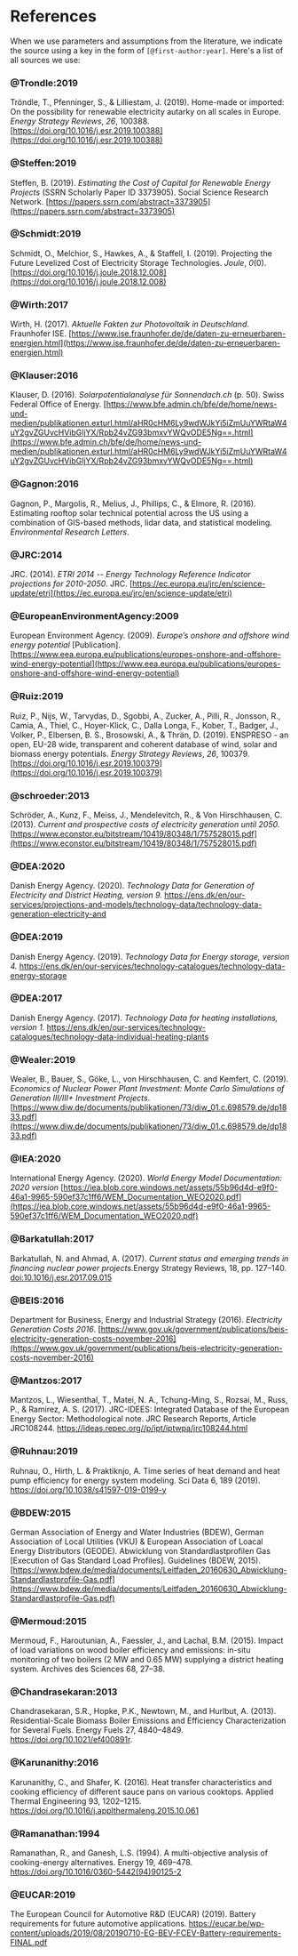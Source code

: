 # References

When we use parameters and assumptions from the literature, we indicate the source using a key in the form of `[@first-author:year]`. Here's a list of all sources we use:

### @Trondle:2019

Tröndle, T., Pfenninger, S., &#38; Lilliestam, J. (2019). Home-made or imported: On the possibility for renewable electricity autarky on all scales in Europe. <i>Energy Strategy Reviews</i>, <i>26</i>, 100388. [https://doi.org/10.1016/j.esr.2019.100388](https://doi.org/10.1016/j.esr.2019.100388)

### @Steffen:2019

Steffen, B. (2019). <i>Estimating the Cost of Capital for Renewable Energy Projects</i> (SSRN Scholarly Paper ID 3373905). Social Science Research Network. [https://papers.ssrn.com/abstract=3373905](https://papers.ssrn.com/abstract=3373905)

### @Schmidt:2019

Schmidt, O., Melchior, S., Hawkes, A., &#38; Staffell, I. (2019). Projecting the Future Levelized Cost of Electricity Storage Technologies. <i>Joule</i>, <i>0</i>(0). [https://doi.org/10.1016/j.joule.2018.12.008](https://doi.org/10.1016/j.joule.2018.12.008)

### @Wirth:2017

Wirth, H. (2017). <i>Aktuelle Fakten zur Photovoltaik in Deutschland</i>. Fraunhofer ISE. [https://www.ise.fraunhofer.de/de/daten-zu-erneuerbaren-energien.html](https://www.ise.fraunhofer.de/de/daten-zu-erneuerbaren-energien.html)

### @Klauser:2016

Klauser, D. (2016). <i>Solarpotentialanalyse für Sonnendach.ch</i> (p. 50). Swiss Federal Office of Energy. [https://www.bfe.admin.ch/bfe/de/home/news-und-medien/publikationen.exturl.html/aHR0cHM6Ly9wdWJkYi5iZmUuYWRtaW4uY2gvZGUvcHVibGljYX/Rpb24vZG93bmxvYWQvODE5Ng==.html](https://www.bfe.admin.ch/bfe/de/home/news-und-medien/publikationen.exturl.html/aHR0cHM6Ly9wdWJkYi5iZmUuYWRtaW4uY2gvZGUvcHVibGljYX/Rpb24vZG93bmxvYWQvODE5Ng==.html)

### @Gagnon:2016

Gagnon, P., Margolis, R., Melius, J., Phillips, C., &#38; Elmore, R. (2016). Estimating rooftop solar technical potential across the US using a combination of GIS-based methods, lidar data, and statistical modeling. <i>Environmental Research Letters</i>.

### @JRC:2014

JRC. (2014). <i>ETRI 2014 -- Energy Technology Reference Indicator projections for 2010-2050</i>. JRC. [https://ec.europa.eu/jrc/en/science-update/etri](https://ec.europa.eu/jrc/en/science-update/etri)

### @EuropeanEnvironmentAgency:2009

European Environment Agency. (2009). <i>Europe’s onshore and offshore wind energy potential</i> [Publication]. [https://www.eea.europa.eu/publications/europes-onshore-and-offshore-wind-energy-potential](https://www.eea.europa.eu/publications/europes-onshore-and-offshore-wind-energy-potential)

### @Ruiz:2019
Ruiz, P., Nijs, W., Tarvydas, D., Sgobbi, A., Zucker, A., Pilli, R., Jonsson, R., Camia, A., Thiel, C., Hoyer-Klick, C., Dalla Longa, F., Kober, T., Badger, J., Volker, P., Elbersen, B. S., Brosowski, A., &#38; Thrän, D. (2019). ENSPRESO - an open, EU-28 wide, transparent and coherent database of wind, solar and biomass energy potentials. <i>Energy Strategy Reviews</i>, <i>26</i>, 100379. [https://doi.org/10.1016/j.esr.2019.100379](https://doi.org/10.1016/j.esr.2019.100379)

### @schroeder:2013

Schröder, A., Kunz, F., Meiss, J., Mendelevitch, R., &#38; Von Hirschhausen, C. (2013). <i>Current and prospective costs of electricity generation until 2050.</i> [https://www.econstor.eu/bitstream/10419/80348/1/757528015.pdf](https://www.econstor.eu/bitstream/10419/80348/1/757528015.pdf)

### @DEA:2020

Danish Energy Agency. (2020). _Technology Data for Generation of Electricity and District Heating, version 9._ <https://ens.dk/en/our-services/projections-and-models/technology-data/technology-data-generation-electricity-and>

### @DEA:2019

Danish Energy Agency. (2019). _Technology Data for Energy storage, version 4._ <https://ens.dk/en/our-services/technology-catalogues/technology-data-energy-storage>

### @DEA:2017

Danish Energy Agency. (2017). _Technology Data for heating installations, version 1._ <https://ens.dk/en/our-services/technology-catalogues/technology-data-individual-heating-plants>

### @Wealer:2019

Wealer, B., Bauer, S., Göke, L., von Hirschhausen, C. and Kemfert, C. (2019). <i>Economics of Nuclear Power Plant Investment: Monte Carlo Simulations of Generation III/III+ Investment Projects</i>. [https://www.diw.de/documents/publikationen/73/diw_01.c.698579.de/dp1833.pdf](https://www.diw.de/documents/publikationen/73/diw_01.c.698579.de/dp1833.pdf)

### @IEA:2020

International Energy Agency. (2020). <i>World Energy Model Documentation: 2020 version</i> [https://iea.blob.core.windows.net/assets/55b96d4d-e9f0-46a1-9965-590ef37c1ff6/WEM_Documentation_WEO2020.pdf](https://iea.blob.core.windows.net/assets/55b96d4d-e9f0-46a1-9965-590ef37c1ff6/WEM_Documentation_WEO2020.pdf)

### @Barkatullah:2017

Barkatullah, N. and Ahmad, A. (2017). <i>Current status and emerging trends in financing nuclear power projects.</i>Energy Strategy Reviews, 18, pp. 127–140. [doi:10.1016/j.esr.2017.09.015](https://doi.org/10.1016/j.esr.2017.09.015)

### @BEIS:2016

Department for Business, Energy and Industrial Strategy (2016). <i>Electricity Generation Costs 2016</i>. [https://www.gov.uk/government/publications/beis-electricity-generation-costs-november-2016](https://www.gov.uk/government/publications/beis-electricity-generation-costs-november-2016)

### @Mantzos:2017

Mantzos, L., Wiesenthal, T., Matei, N. A., Tchung-Ming, S., Rozsai, M., Russ, P., & Ramirez, A. S. (2017). JRC-IDEES: Integrated Database of the European Energy Sector: Methodological note. JRC Research Reports, Article JRC108244. https://ideas.repec.org//p/ipt/iptwpa/jrc108244.html

### @Ruhnau:2019

Ruhnau, O., Hirth, L. & Praktiknjo, A. Time series of heat demand and heat pump efficiency for energy system modeling. Sci Data 6, 189 (2019). https://doi.org/10.1038/s41597-019-0199-y

### @BDEW:2015

German Association of Energy and Water Industries (BDEW), German Association of Local Utilities (VKU) & European Association of Loacal Energy Distributors (GEODE). Abwicklung von Standardlastprofilen Gas [Execution of Gas Standard Load Profiles]. Guidelines (BDEW, 2015). [https://www.bdew.de/media/documents/Leitfaden_20160630_Abwicklung-Standardlastprofile-Gas.pdf](https://www.bdew.de/media/documents/Leitfaden_20160630_Abwicklung-Standardlastprofile-Gas.pdf)

### @Mermoud:2015

Mermoud, F., Haroutunian, A., Faessler, J., and Lachal, B.M. (2015). Impact of load variations on wood boiler efficiency and emissions: in-situ monitoring of two boilers (2 MW and 0.65 MW) supplying a district heating system. Archives des Sciences 68, 27–38.

### @Chandrasekaran:2013

Chandrasekaran, S.R., Hopke, P.K., Newtown, M., and Hurlbut, A. (2013). Residential-Scale Biomass Boiler Emissions and Efficiency Characterization for Several Fuels. Energy Fuels 27, 4840–4849. <https://doi.org/10.1021/ef400891r>.

### @Karunanithy:2016

Karunanithy, C., and Shafer, K. (2016). Heat transfer characteristics and cooking efficiency of different sauce pans on various cooktops. Applied Thermal Engineering 93, 1202–1215. <https://doi.org/10.1016/j.applthermaleng.2015.10.061>

### @Ramanathan:1994

Ramanathan, R., and Ganesh, L.S. (1994). A multi-objective analysis of cooking-energy alternatives. Energy 19, 469–478. <https://doi.org/10.1016/0360-5442(94)90125-2>

### @EUCAR:2019

The European Council for Automotive R&D (EUCAR) (2019). Battery requirements for future automotive applications. <https://eucar.be/wp-content/uploads/2019/08/20190710-EG-BEV-FCEV-Battery-requirements-FINAL.pdf>